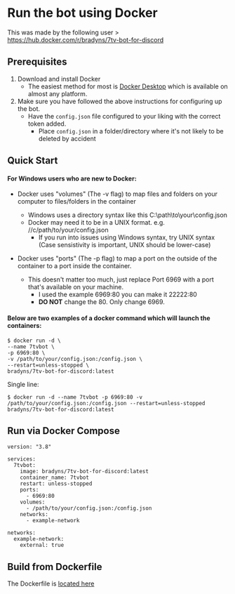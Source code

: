 # Run the bot using Docker
This was made by the following user > https://hub.docker.com/r/bradyns/7tv-bot-for-discord
## Prerequisites

1. Download and install Docker
   - The easiest method for most is [Docker Desktop](https://www.docker.com/products/docker-desktop/) which is available on almost any platform.
2. Make sure you have followed the above instructions for configuring up the bot.
   - Have the `config.json` file configured to your liking with the correct token added.
     - Place `config.json` in a folder/directory where it's not likely to be deleted by accident

## Quick Start

#### For Windows users who are new to Docker:

- Docker uses "volumes" (The -v flag) to map files and folders on your computer to files/folders in the container
  - Windows uses a directory syntax like this C:\path\to\your\config.json
  - Docker may need it to be in a UNIX format. e.g. //c/path/to/your/config.json
    - If you run into issues using Windows syntax, try UNIX syntax (Case sensistivity is important, UNIX should be lower-case)

- Docker uses "ports" (The -p flag) to map a port on the outside of the container to a port inside the container.
  - This doesn't matter too much, just replace Port 6969 with a port that's available on your machine.
    - I used the example 6969:80 you can make it 22222:80
    - **DO NOT** change the 80. Only change 6969.

#### Below are two examples of a docker command which will launch the containers:

```
$ docker run -d \
--name 7tvbot \
-p 6969:80 \
-v /path/to/your/config.json:/config.json \
--restart=unless-stopped \
bradyns/7tv-bot-for-discord:latest
```

Single line:
```
$ docker run -d --name 7tvbot -p 6969:80 -v /path/to/your/config.json:/config.json --restart=unless-stopped bradyns/7tv-bot-for-discord:latest
```


## Run via Docker Compose

```
version: "3.8"

services:
  7tvbot:
    image: bradyns/7tv-bot-for-discord:latest
    container_name: 7tvbot
    restart: unless-stopped
    ports:
      - 6969:80
    volumes:
      - /path/to/your/config.json:/config.json
    networks:
      - example-network
      
networks:
  example-network:
    external: true
```

## Build from Dockerfile

The Dockerfile is [located here](Dockerfile)
